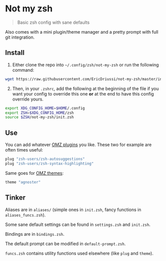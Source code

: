# Not my zsh

> Basic zsh config with sane defaults

Also comes with a mini plugin/theme manager and a pretty prompt with full git integration.

## Install

1. Either clone the repo into `~/.config/zsh/not-my-zsh` or run the following command:

```sh
wget https://raw.githubusercontent.com/EricDriussi/not-my-zsh/master/install.sh -O install.sh && sh install.sh
```

2. Then, in your `.zshrc`, add the following at the beginning of the file if you want your config to override this one **or** at the end to have this config override yours.

```sh
export XDG_CONFIG_HOME=$HOME/.config
export ZSH=$XDG_CONFIG_HOME/zsh
source $ZSH/not-my-zsh/init.zsh
```

## Use

You can add whatever [OMZ plugins](https://github.com/ohmyzsh/ohmyzsh/tree/master/plugins) you like.
These two for example are often times useful:

```sh
plug "zsh-users/zsh-autosuggestions"
plug "zsh-users/zsh-syntax-highlighting"
```

Same goes for [OMZ themes](https://github.com/ohmyzsh/ohmyzsh/tree/master/themes):

```sh
theme "agnoster"
```

## Tinker

Aliases are in `aliases/` (simple ones in `init.zsh`, fancy functions in `aliases_funcs.zsh`).

Some sane default settings can be found in `settings.zsh` and `init.zsh`.

Bindings are in `bindings.zsh`.

The default prompt can be modified in `default-prompt.zsh`.

`funcs.zsh` contains utility functions used elsewhere (like `plug` and `theme`).
